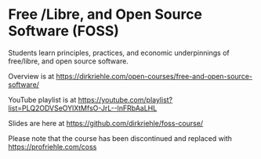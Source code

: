 # Free /Libre, and Open Source Software (FOSS)

Students learn principles, practices, and economic underpinnings of free/libre, and open source software.

Overview is at https://dirkriehle.com/open-courses/free-and-open-source-software/

YouTube playlist is at https://youtube.com/playlist?list=PLQ2ODVSeOYlXtMfsO-JrL--lnFRbAaLHL

Slides are here at https://github.com/dirkriehle/foss-course/

Please note that the course has been discontinued and replaced with https://profriehle.com/coss
